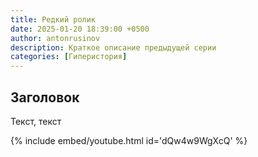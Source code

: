```yaml
---
title: Редкий ролик
date: 2025-01-20 18:39:00 +0500
author: antonrusinov
description: Краткое описание предыдущей серии
categories: [Гиперистория]
---
```

## Заголовок
Текст, текст

{% include embed/youtube.html id='dQw4w9WgXcQ' %}
